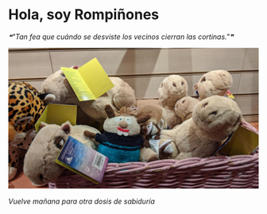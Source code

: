 # Hola, soy Rompiñones

<!--STARTS_HERE_QUOTE_README-->
<i>❝"Tan fea que cuándo se desviste los vecinos cierran las cortinas."❞</i>
<!--ENDS_HERE_QUOTE_README-->

<!--START_SECTION:update_image-->
![alt text](https://raw.githubusercontent.com/focaalvarez/rompinones/main/.github/images/IMG_20220428_210615.jpg?raw=true)
<!--END_SECTION:update_image-->

*Vuelve mañana para otra dosis de sabiduría*
